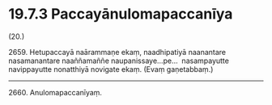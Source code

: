 

# 19.7.3 Paccayānulomapaccanīya




(20.)

2659\. Hetupaccayā naārammaṇe ekaṃ, naadhipatiyā naanantare nasamanantare naaññamaññe naupanissaye…pe…  nasampayutte navippayutte nonatthiyā novigate ekaṃ. (Evaṃ gaṇetabbaṃ.)

---

2660\. Anulomapaccanīyaṃ.





